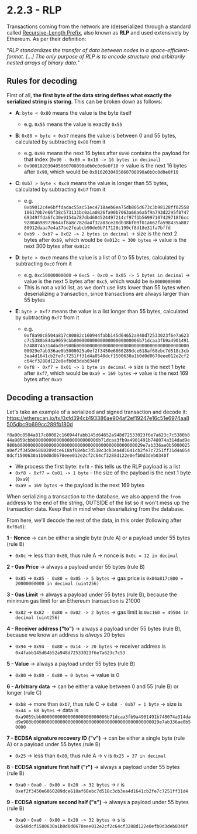 # 2.2.3 - RLP

Transactions coming from the network are (de)serialized through a standard called [Recursive-Length Prefix](http://ethereum.org/en/developers/docs/data-structures-and-encoding/rlp), also known as **RLP** and used extensively by Ethereum. As per their definition:

"*RLP standardizes the transfer of data between nodes in a space-efficient-format. [...] The only purpose of RLP is to encode structure and arbitrarily nested arrays of binary data.*"

## Rules for decoding

First of all, **the first byte of the data string defines what exactly the serialized string is storing**. This can be broken down as follows:

* **A**: `byte < 0x80` means the value is the byte itself
  * e.g. `0x55` means the value is exactly `0x55`

* **B**: `0x80 > byte < 0xb7` means the value is between 0 and 55 bytes, calculated by subtracting `0x80` from it
  * e.g. `0x90` means the next 16 bytes after `0x90` contains the payload for that index (`0x90 - 0x80 = 0x10 -> 16 bytes in decimal`)
  * `0x900102030405060708090a0b0c0d0e0f10` -> value is the next 16 bytes after `0x90`, which would be `0x0102030405060708090a0b0c0d0e0f10`

* **C**: `0xb7 > byte < 0xc0` means the value is longer than 55 bytes, calculated by subtracting `0xb7` from it
  * e.g. `0xb9012c4e6bffdadac55ac51ec4718aeb6ea75db805d673c3b98128ff02558106170b7e66f38c573131bc0a1a0826fa90b7063a66a6a5f9a793d2295f874769349ffda6fc30e9154a787dbd604524497214cf97f1b56997107429718f6cc92804698972664af8a8c782da4f32a83ce20db38bf09f01a662fa598435a80780912daaa7e4a37be2feabcb90de0b717128c199cf8d18e31fa7bffd`
  * `0xb9 - 0xb7 = 0x02 -> 2 bytes in decimal` -> size is the next 2 bytes after `0xb9`, which would be `0x012c = 300 bytes` -> value is the next 300 bytes after `0x012c`

* **D**: `byte > 0xc0` means the value is a list of 0 to 55 bytes, calculated by subtracting `0xc0` from it
  * e.g. `0xc50000000000` -> `0xc5 - 0xc0 = 0x05 -> 5 bytes in decimal` -> value is the next 5 bytes after `0xc5`, which would be `0x0000000000`
  * This is not a valid list, as we don't use lists lower than 55 bytes when deserializing a transaction, since transactions are always larger than 55 bytes

* **E**: `byte > 0xf7` means the value is a list longer than 55 bytes, calculated by subtracting `0xf7` from it
  * e.g. `0xf8a90c8504a817c80082c160944fabb145d64652a948d72533023f6e7a623c7c5380b844a9059cbb0000000000000000000000006b71dcaa3fb9a4901491b748074a314dad9e980b000000000000000000000000000000000000000000000029e7ab336ae0b5000025a0ef2f3450e6860289dce618af68ebc7d518c3cb3ea4d1641cb2fe7c7251ff31d4a0540dcf1500630a1b0d0d0670eee012e2cf2c64cf3288d122e0efb0d3deb0340f`
  * `0xf8 - 0xf7 = 0x01 -> 1 byte in decimal` -> size is the next 1 byte after `0xf7`, which would be `0xa9 = 169 bytes` -> value is the next 169 bytes after `0xa9`

## Decoding a transaction

Let's take an example of a serialized and signed transaction and decode it: https://etherscan.io/tx/0xfd394cb193386ae904af2ef19247e16c51e6974aa8505dbc9b699cc289fb180d

`f8a90c8504a817c80082c160944fabb145d64652a948d72533023f6e7a623c7c5380b844a9059cbb0000000000000000000000006b71dcaa3fb9a4901491b748074a314dad9e980b000000000000000000000000000000000000000000000029e7ab336ae0b5000025a0ef2f3450e6860289dce618af68ebc7d518c3cb3ea4d1641cb2fe7c7251ff31d4a0540dcf1500630a1b0d0d0670eee012e2cf2c64cf3288d122e0efb0d3deb0340f`

* We process the first byte: `0xf8` - this tells us the RLP payload is a list
* `0xf8 - 0xf7 = 0x01 -> 1 byte` - the size of the payload is the next 1 byte (`0xa9`)
* `0xa9 = 169 bytes` -> the payload is the next 169 bytes

When serializing a transaction to the database, we also append the `from` address to the end of the string, OUTSIDE of the list so it won't mess up the transaction data. Keep that in mind when deserializing from the database.

From here, we'll decode the rest of the data, in this order (following after `0xf8a9`):

**1 - Nonce** -> can be either a single byte (rule A) or a payload under 55 bytes (rule B)
  * `0x0c` -> less than `0x80`, thus rule A -> nonce is `0x0c = 12 in decimal`

**2 - Gas Price** -> always a payload under 55 bytes (rule B)
  * `0x85` -> `0x85 - 0x80 = 0x05 -> 5 bytes` -> gas price is `0x04a817c800 = 20000000000 in decimal (uint256)`

**3 - Gas Limit** -> always a payload under 55 bytes (rule B), because the minimum gas limit for an Ethereum transaction is 21000
  * `0x82` -> `0x82 - 0x80 = 0x02 -> 2 bytes` -> gas limit is `0xc160 = 49504 in decimal (uint256)`

**4 - Receiver address ("to")** -> always a payload under 55 bytes (rule B), because we know an address is *always* 20 bytes
  * `0x94` -> `0x94 - 0x80 = 0x14 -> 20 bytes` -> receiver address is `0x4fabb145d64652a948d72533023f6e7a623c7c53`

**5 - Value** -> always a payload under 55 bytes (rule B)
  * `0x80` -> `0x80 - 0x80 = 0 bytes` -> value is 0

**6 - Arbitrary data** -> can be either a value between 0 and 55 (rule B) or longer (rule C)
  * `0xb8` -> more than `0xb7`, thus rule C -> `0xb8 - 0xb7 = 1 byte` -> size is `0x44 = 68 bytes` -> data is `0xa9059cbb0000000000000000000000006b71dcaa3fb9a4901491b748074a314dad9e980b000000000000000000000000000000000000000000000029e7ab336ae0b50000`

**7 - ECDSA signature recovery ID ("v")** -> can be either a single byte (rule A) or a payload under 55 bytes (rule B)
  * `0x25` -> less than `0x80`, thus rule A -> v is `0x25 = 37 in decimal`

**8 - ECDSA signature first half ("r")** -> always a payload under 55 bytes (rule B)
  * `0xa0` - `0xa0 - 0x80 = 0x20 -> 32 bytes` -> r is `0xef2f3450e6860289dce618af68ebc7d518c3cb3ea4d1641cb2fe7c7251ff31d4`

**9 - ECDSA signature second half ("s")** -> always a payload under 55 bytes (rule B)
  * `0xa0` - `0xa0 - 0x80 = 0x20 -> 32 bytes` -> s is `0x540dcf1500630a1b0d0d0670eee012e2cf2c64cf3288d122e0efb0d3deb0340f`
